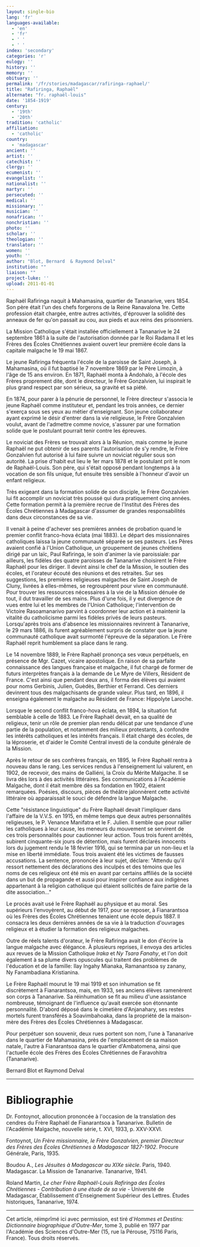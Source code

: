 ```yaml
---
layout: single-bio
lang: 'fr'
languages-available:
  - 'en'
  - 'fr'
  - ' '
  - ' '
index: 'secondary'
categories: 'r'
eulogy: ''
history: ''
memory: ''
obituary: ''
permalink: '/fr/stories/madagascar/rafiringa-raphael/'
title: "Rafiringa, Raphaël"
alternate: "fr. raphaël-louis"
date: '1854-1919'
century:
  - '19th'
  - '20th'
tradition: 'catholic'
affiliation:
  - 'catholic'
country:
  - 'madagascar'
ancient: ''
artist: ''
catechist: ''
clergy: ''
ecumenist: ''
evangelist: ''
nationalist: ''
martyr: ''
persecuted: ''
medical: ''
missionary: ''
musician: ''
nonafrican: ''
nonchristian: ''
photo: ''
scholar: ''
theologian: ''
translator: ''
women: ''
youth: ''
author: "Blot, Bernard  & Raymond Delval"
institution: ""
liaison: ""
project-luke: ''
upload: 2011-01-01
---
```




Raphaël Rafiringa naquit à Mahamasina, quartier de Tananarive, vers 1854. Son père était l'un des chefs forgerons de la Reine Ranavalona 1re. Cette profession était chargée, entre autres activités, d'éprouver la solidité des anneaux de fer qu'on passait au cou, aux pieds et aux reins des prisonniers.

La Mission Catholique s'était installée officiellement à Tananarive le 24 septembre 1861 à la suite de l'autorisation donnée par le Roi Radama II et les Frères des Écoles Chrétiennes avaient ouvert leur première école dans la capitale malgache le 19 mai 1867.

Le jeune Rafiringa fréquenta l'école de la paroisse de Saint Joseph, à Mahamasina, où il fut baptisé le 7 novembre 1869 par le Père Limozin, à l'âge de 15 ans environ. En 1871, Raphaël monta à Andohalo, à l'école des Frères proprement dite, dont le directeur, le Frère Gonzalvien, lui inspirait le plus grand respect par son sérieux, sa gravité et sa piété.

En 1874, pour parer à la pénurie de personnel, le Frère directeur s'associa le jeune Raphaël comme instituteur et, pendant les trois années, ce dernier s'exerça sous ses yeux au métier d'enseignant. Son jeune collaborateur ayant exprimé le désir d'entrer dans la vie religieuse, le Frère Gonzalvien  voulut, avant de l'admettre comme novice, s'assurer par une formation solide que le postulant pourrait tenir contre les épreuves.

Le noviciat des Frères se trouvait alors à la Réunion, mais comme le jeune Raphaël ne put obtenir de ses parents l'autorisation de s'y rendre, le Frère Gonzalvien fut autorisé à lui faire suivre un noviciat régulier sous son autorité. La prise d'habit eut lieu le 1er mars 1878 et le postulant prit le nom de Raphaël-Louis. Son père, qui s'était opposé pendant longtemps à la vocation de son fils unique, fut ensuite très sensible à l'honneur d'avoir un enfant religieux.

Très exigeant dans la formation solide de son disciple, le Frère Gonzalvien lui fit accomplir un noviciat très poussé qui dura pratiquement cinq années. Cette formation permit à la première recrue de l'Institut des Frères des Écoles Chrétiennes à Madagascar d'assumer de grandes responsabilités dans deux circonstances de sa vie.

Il venait à peine d'achever ses premières années de probation quand le premier conflit franco-hova éclata (mai 1883). Le départ des missionnaires catholiques laissa la jeune communauté séparée se ses pasteurs. Les Pères avaient confié à l'Union Catholique, un groupement de jeunes chrétiens dirigé par un laïc, Paul Rafiringa, le soin d'animer la vie paroissiale: par ailleurs, les fidèles des quatre paroisses de Tananarive choisirent le Frère Raphaël pour les diriger. Il devint ainsi le chef de la Mission, le soutien des écoles, et l'orateur écouté des réunions et des retraites. Sur ses suggestions, les premières religieuses malgaches de Saint Joseph de Cluny, livrées à elles-mêmes, se regroupèrent pour vivre en communauté. Pour trouver les ressources nécessaires à la vie de la Mission dénuée de tout, il dut travailler de ses mains. Plus d'une fois, il y eut divergence de vues entre lui et les membres de l'Union Catholique; l'intervention de Victoire Rasoamanarivo parvint à coordonner leur action et à maintenir la vitalité du catholicisme parmi les fidèles privés de leurs pasteurs. Lorsqu'après trois ans d'absence les missionnaires revinrent à Tananarive, le 29 mars 1886, ils furent agréablement surpris de constater que la jeune communauté catholique avait surmonté l'épreuve de la séparation. Le Frère Raphaël reprit humblement sa place dans le rang.

Le 14 novembre 1889, le Frère Raphaël prononça ses vœux perpétuels, en présence de Mgr. Cazet, vicaire apostolique. En raison de sa parfaite connaissance des langues française et malgache, il fut chargé de former de futurs interprètes français à la demande de Le Myre de Villers, Résident de France. C'est ainsi que pendant deux ans, il forma des élèves qui avaient pour noms Gerbinis, Julien, Guèdès, Berthier et Ferrand. Ces derniers devinrent tous des malgachisants de grande valeur. Plus tard, en 1896, il enseigna également le malgache au Résident de France: Hippolyte Laroche.

Lorsque le second conflit franco-hova éclata, en 1894, la situation fut semblable à celle de 1883. Le Frère Raphaël devait, en sa qualité de religieux, tenir un rôle de premier plan rendu délicat par une tendance d'une partie de la population, et notamment des milieux protestants, à confondre les intérêts catholiques et les intérêts français.  Il était chargé des écoles, de la léproserie, et d'aider le Comité Central investi de la conduite générale de la Mission.

Après le retour de ses confrères français, en 1895, le Frère Raphaël rentra à nouveau dans le rang. Les services rendus à l'enseignement lui valurent, en 1902, de recevoir, des mains de Galliéni, la Croix du Mérite Malgache. Il se livra dès lors à des activités littéraires. Ses communications à l'Académie Malgache, dont il était membre dès sa fondation en 1902, étaient remarquées. Poésies, discours, pièces de théâtre jalonnèrent cette activité littéraire où apparaissait le souci de défendre la langue Malgache.

Cette "résistance linguistique" du Frère Raphaël devait l'impliquer dans l'affaire de la V.V.S. en 1915, en même temps que deux autres personnalités religieuses, le P. Venance Manifatra et le F. Julien. Il semble que pour rallier les catholiques à leur cause, les meneurs du mouvement se servirent de ces trois personnalités pour cautionner leur action. Tous trois furent arrêtés, subirent cinquante-six jours de détention, mais furent déclarés innocents lors du jugement rendu le 18 février 1916, qui se termina par un non-lieu et la mise en liberté immédiate. Tous trois avaient été les victimes de fausses accusations. La sentence, prononcée à leur sujet, déclare: "Attendu qu'il ressort nettement des déclarations des inculpés et des témoins que les noms de ces religieux ont été mis en avant par certains affiliés de la société dans un but de propagande et aussi pour inspirer confiance aux indigènes appartenant à la religion catholique qui étaient sollicités de faire partie de la dite association..."

Le procès avait usé le Frère Raphaël au physique et au moral. Ses supérieurs l'envoyèrent, au début de 1917, pour se reposer, à Fianarantsoa où les Frères des Écoles Chrétiennes tenaient une école depuis 1887. Il consacra les deux dernières années de sa vie à la traduction d'ouvrages religieux et à étudier la formation des religieux malgaches.

Outre de réels talents d'orateur, le Frère Rafiringa avait le don d'écrire la langue malgache avec élégance. À plusieurs reprises, il envoya des articles aux revues de la Mission Catholique *Iraka* et *Ny Tsara Fanahy*, et l'on doit également à sa plume divers opuscules qui traitent des problèmes de l'éducation et de la famille: Ilay Ingahy Mianaka, Ramanantsoa sy zanany, Ny Fanambadiana Kristianina.

Le Frère Raphaël mourut le 19 mai 1919 et son inhumation se fit discrètement à Fianarantsoa, mais, en 1933, ses anciens élèves ramenèrent son corps à Tananarive. Sa réinhumation se fit au milieu d'une assistance nombreuse, témoignant de l'influence qu'avait exercée son étonnante personnalité. D'abord déposé dans le cimetière d'Anjanahary, ses restes mortels furent transférés à Soavimbahoaka, dans la propriété de la maison-mère des Frères des Écoles Chrétiennes à Madagascar.

Pour perpétuer son souvenir, deux rues portent son nom, l'une à Tananarive dans le quartier de Mahamasina, près de l'emplacement de sa maison natale, l'autre à Fianarantsoa dans le quartier d'Ambatomena, ainsi que l'actuelle école des Frères des Écoles Chrétiennes de Faravohitra (Tananarive).

Bernard Blot et Raymond Delval

---

# Bibliographie

Dr. Fontoynot, allocution prononcée à l'occasion de la translation des cendres du Frère Raphaël de Fianarantsoa à Tananarive. Bulletin de l'Académie Malgache, nouvelle série, t. XVI, 1933, p. XXV-XXVI.

Fontoynot, *Un Frère missionnaire, le Frère Gonzalvien, premier Directeur des Frères des Écoles Chrétiennes à Madagascar 1827-1902*. Procure Générale, Paris, 1935.

Boudou A., *Les Jésuites à Madagascar au XIXe siècle*. Paris, 1940. Madagascar. La Mission de Tananarive. Tananarive, 1941.

Roland Martin, *Le cher Frère Raphaël-Louis Rafiringa des Écoles Chrétiennes - Contribution à une étude de sa vie* - Université de Madagascar, Établissement d'Enseignement Supérieur des Lettres. Études historiques, Tananarive, 1974.

---

Cet article, réimprîmé ici avec permission, est tiré d'*Hommes et Destins: Dictionnaire biographique d'Outre-Mer*, tome 3, publié en 1977 par l'Académie des Sciences d'Outre-Mer (15, rue la Pérouse, 75116 Paris, France). Tous droits réservés.